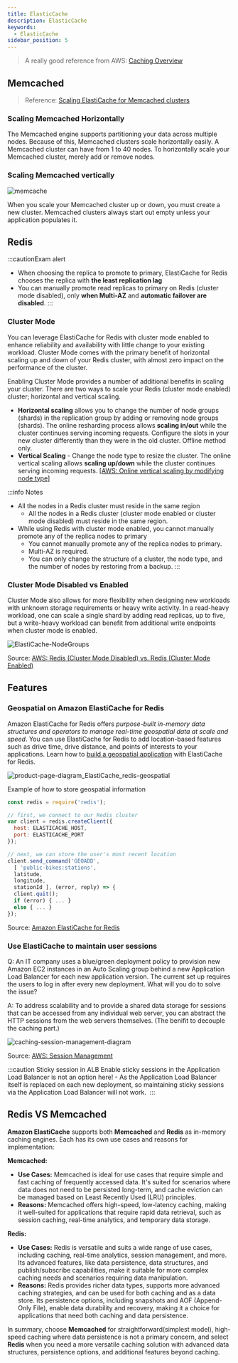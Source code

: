 ```yaml
---
title: ElasticCache
description: ElasticCache
keywords:
  - ElasticCache
sidebar_position: 5
---
```


> A really good reference from AWS: [Caching Overview](https://aws.amazon.com/caching/)

## Memcached

> Reference: [Scaling ElastiCache for Memcached clusters](https://docs.aws.amazon.com/AmazonElastiCache/latest/mem-ug/Scaling.html#Scaling.Memcached.Vertically)

### Scaling Memcached Horizontally
The Memcached engine supports partitioning your data across multiple nodes. Because of this, Memcached clusters scale horizontally easily. A Memcached cluster can have from 1 to 40 nodes. To horizontally scale your Memcached cluster, merely add or remove nodes.

### Scaling Memcached vertically

![memcache](/img/aws/database/elastic-cache/memcache.png)

When you scale your Memcached cluster up or down, you must create a new cluster. Memcached clusters always start out empty unless your application populates it.


## Redis

:::cautionExam alert
- When choosing the replica to promote to primary, ElastiCache for Redis chooses the replica with **the least replication lag**
- You can manually promote read replicas to primary on Redis (cluster mode disabled), only **when Multi-AZ** and **automatic failover are disabled**.
:::

### Cluster Mode

You can leverage ElastiCache for Redis with cluster mode enabled to enhance reliability and availability with little change to your existing workload. Cluster Mode comes with the primary benefit of horizontal scaling up and down of your Redis cluster, with almost zero impact on the performance of the cluster.

Enabling Cluster Mode provides a number of additional benefits in scaling your cluster. There are two ways to scale your Redis (cluster mode enabled) cluster; horizontal and vertical scaling.
- **Horizontal scaling** allows you to change the number of node groups (shards) in the replication group by adding or removing node groups (shards). The online resharding process allows **scaling in/out** while the cluster continues serving incoming requests.
  Configure the slots in your new cluster differently than they were in the old cluster. Offline method only.
- **Vertical Scaling** - Change the node type to resize the cluster. The online vertical scaling allows **scaling up/down** while the cluster continues serving incoming requests. [[AWS: Online vertical scaling by modifying node type]](https://docs.aws.amazon.com/AmazonElastiCache/latest/red-ug/redis-cluster-vertical-scaling.html)

:::info Notes
- All the nodes in a Redis cluster must reside in the same region
  - All the nodes in a Redis cluster (cluster mode enabled or cluster mode disabled) must reside in the same region.
- While using Redis with cluster mode enabled, you cannot manually promote any of the replica nodes to primary
  - You cannot manually promote any of the replica nodes to primary.
  - Multi-AZ is required.
  - You can only change the structure of a cluster, the node type, and the number of nodes by restoring from a backup.
:::
### Cluster Mode Disabled vs Enabled 

Cluster Mode also allows for more flexibility when designing new workloads with unknown storage requirements or heavy write activity. In a read-heavy workload, one can scale a single shard by adding read replicas, up to five, but a write-heavy workload can benefit from additional write endpoints when cluster mode is enabled.

![ElastiCache-NodeGroups](/img/aws/database/elastic-cache/ElasticCache-NodeGroups.png)

Source: [AWS: Redis (Cluster Mode Disabled) vs. Redis (Cluster Mode Enabled)](https://docs.aws.amazon.com/AmazonElastiCache/latest/red-ug/Replication.Redis-RedisCluster.html)


## Features
### Geospatial on Amazon ElastiCache for Redis

Amazon ElastiCache for Redis offers *purpose-built in-memory data structures and operators to manage real-time geospatial data at scale and speed*. You can use ElastiCache for Redis to add location-based features such as drive time, drive distance, and points of interests to your applications. Learn how to [build a geospatial application](https://aws.amazon.com/blogs/database/amazon-elasticache-utilizing-redis-geospatial-capabilities/) with ElastiCache for Redis.

![product-page-diagram_ElastiCache_redis-geospatial](/img/aws/database/elastic-cache/product-page-diagram_ElastiCache_redis-geospatial.png)

Example of how to store geospatial information 
```js
const redis = require('redis');

// first, we connect to our Redis cluster
var client = redis.createClient({
  host: ELASTICACHE_HOST,
  port: ELASTICACHE_PORT
});

// next, we can store the user's most recent location
client.send_command('GEOADD',
  [ 'public-bikes:stations',
  latitude,
  longitude,
  stationId ], (error, reply) => {
  client.quit();
  if (error) { ... }
  else { ... }
});
```

Source: [Amazon ElastiCache for Redis](https://aws.amazon.com/elasticache/redis/)

### Use ElastiCache to maintain user sessions

Q: An IT company uses a blue/green deployment policy to provision new Amazon EC2 instances in an Auto Scaling group behind a new Application Load Balancer for each new application version. The current set up requires the users to log in after every new deployment. What will you do to solve the issue?

A: To address scalability and to provide a shared data storage for sessions that can be accessed from any individual web server, you can abstract the HTTP sessions from the web servers themselves. (The benifit to decouple the caching part.)

![caching-session-management-diagram](/img/aws/database/elastic-cache/caching-session-management-diagram-v2.png)

Source: [AWS: Session Management](https://aws.amazon.com/caching/session-management/)

:::caution Sticky session in ALB
Enable sticky sessions in the Application Load Balancer is not an option here! - As the Application Load Balancer itself is replaced on each new deployment, so maintaining sticky sessions via the Application Load Balancer will not work. 
:::


## Redis VS Memcached
**Amazon ElastiCache** supports both **Memcached** and **Redis** as in-memory caching engines. Each has its own use cases and reasons for implementation:

**Memcached:**
- **Use Cases:** Memcached is ideal for use cases that require simple and fast caching of frequently accessed data. It's suited for scenarios where data does not need to be persisted long-term, and cache eviction can be managed based on Least Recently Used (LRU) principles.
- **Reasons:** Memcached offers high-speed, low-latency caching, making it well-suited for applications that require rapid data retrieval, such as session caching, real-time analytics, and temporary data storage.

**Redis:**
- **Use Cases:** Redis is versatile and suits a wide range of use cases, including caching, real-time analytics, session management, and more. Its advanced features, like data persistence, data structures, and publish/subscribe capabilities, make it suitable for more complex caching needs and scenarios requiring data manipulation.
- **Reasons:** Redis provides richer data types, supports more advanced caching strategies, and can be used for both caching and as a data store. Its persistence options, including snapshots and AOF (Append-Only File), enable data durability and recovery, making it a choice for applications that need both caching and data persistence.

In summary, choose **Memcached** for straightforward(simplest model), high-speed caching where data persistence is not a primary concern, and select **Redis** when you need a more versatile caching solution with advanced data structures, persistence options, and additional features beyond caching.

